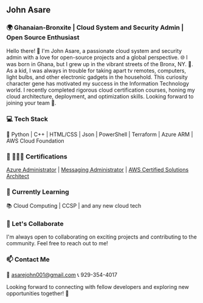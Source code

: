 ## John Asare

### 🌍 Ghanaian-Bronxite | Cloud System and Security Admin | Open Source Enthusiast

Hello there! 👋 I'm John Asare, a passionate cloud system and security admin with a love for open-source projects and a global perspective. 🌐 I was born in Ghana, but I grew up in the vibrant streets of the Bronx, NY. 🗽. As a kid, I was always in trouble for taking apart tv remotes, computers, light bulbs, and other electronic gadgets in the household. This curiosity character gene has motivated my success in the Information Technology world. I recently completed rigorous cloud certification courses, honing my cloud architecture, deployment, and optimization skills. Looking forward to joining your team 🤗. 

### 💻 Tech Stack

🚀 Python | C++ | HTML/CSS | Json | PowerShell | Terraform | Azure ARM | AWS Cloud Foundation

### 📂 👨🏿‍🎓 Certifications

[Azure Administrator](https://www.credly.com/badges/3c6dd95a-de46-4937-a6e1-fed955340624/public_url) | [Messaging Administrator](https://www.credly.com/badges/ca41361f-d32b-4db2-9a66-55df24b73576/public_url) | [AWS Certified Solutions Architect](https://www.credly.com/badges/08a70ae8-d873-48a9-b037-1ecdba7b86ee/public_url)

### 🌱 Currently Learning

📚 Cloud Computing | CCSP | and any new cloud tech

### 🤝 Let's Collaborate

I'm always open to collaborating on exciting projects and contributing to the community. Feel free to reach out to me!

### 📫 Contact Me

📧 asarejohn001@gmail.com
📞 929-354-4017

Looking forward to connecting with fellow developers and exploring new opportunities together! 🚀
